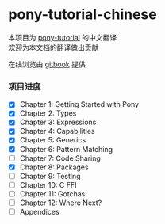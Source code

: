 # pony-tutorial-chinese

本项目为 [pony-tutorial](https://tutorial.ponylang.org/) 的中文翻译  
欢迎为本文档的翻译做出贡献

在线浏览由 [gitbook](https://hanaasagi.gitbooks.io/pony-tutorial-chinese/content/) 提供

### 项目进度

- [x] Chapter 1: Getting Started with Pony
- [x] Chapter 2: Types
- [x] Chapter 3: Expressions
- [x] Chapter 4: Capabilities
- [x] Chapter 5: Generics
- [x] Chapter 6: Pattern Matching
- [ ] Chapter 7: Code Sharing
- [x] Chapter 8: Packages
- [ ] Chapter 9: Testing
- [ ] Chapter 10: C FFI
- [ ] Chapter 11: Gotchas!
- [ ] Chapter 12: Where Next?
- [ ] Appendices
